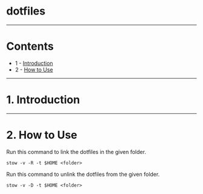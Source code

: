 <h1>dotfiles</h1>

---

# Contents
- 1 - [Introduction](#1-introduction)
- 2 - [How to Use](#2-how-to-use)

---

# 1. Introduction

---

# 2. How to Use

Run this command to link the dotfiles in the given folder.

```
stow -v -R -t $HOME <folder>
```

Run this command to unlink the dotfiles from the given folder.

```
stow -v -D -t $HOME <folder>
```

